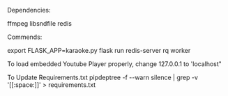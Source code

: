 Dependencies:

ffmpeg
libsndfile
redis

Commends:

export FLASK_APP=karaoke.py
flask run
redis-server
rq worker

To load embedded Youtube Player properly,
change 127.0.0.1 to 'localhost"

To Update Requirements.txt
pipdeptree -f --warn silence | grep -v '[[:space:]]' > requirements.txt
